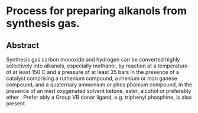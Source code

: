 # Process for preparing alkanols from synthesis gas.

## Abstract
Synthesis gas carbon monoxide and hydrogen can be converted highly selectively into alkanols, especially methanol, by reaction at a temperature of at least 150 C and a pressure of at least 35 bars in the presence of a catalyst comprising a ruthenium compound, a rhenium or man ganese compound, and a quaternary ammonium or phos phonium compound, in the presence of an inert oxygenated solvent ketone, ester, alcohol or preferably ether . Prefer ably a Group VB donor ligand, e.g. triphenyl phosphine, is also present.
